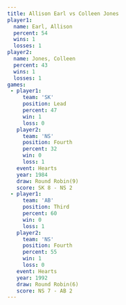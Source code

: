 ```yaml
---
title: Allison Earl vs Colleen Jones
player1:              
  name: Earl, Allison 
  percent: 54         
  wins: 1             
  losses: 1           
player2:              
  name: Jones, Colleen
  percent: 43         
  wins: 1             
  losses: 1           
games:
 - player1:        
     team: 'SK'    
     position: Lead
     percent: 47   
     win: 1        
     loss: 0       
   player2:          
     team: 'NS'      
     position: Fourth
     percent: 32     
     win: 0          
     loss: 1         
   event: Hearts       
   year: 1984          
   draw: Round Robin(9)
   score: SK 8 - NS 2  
 - player1:         
     team: 'AB'     
     position: Third
     percent: 60    
     win: 0         
     loss: 1        
   player2:          
     team: 'NS'      
     position: Fourth
     percent: 55     
     win: 1          
     loss: 0         
   event: Hearts       
   year: 1992          
   draw: Round Robin(6)
   score: NS 7 - AB 2  
---
```

